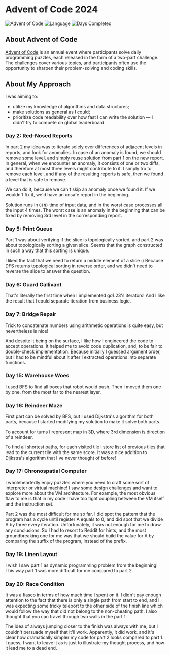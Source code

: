 # Advent of Code 2024

![Advent of Code](https://img.shields.io/badge/Advent%20of%20Code-2024-brightgreen)
![Language](https://img.shields.io/badge/Language-Go-blue)
![Days Completed](https://img.shields.io/badge/Days%20Completed-21-orange)

## About Advent of Code

[Advent of Code](https://adventofcode.com/) is an annual event where participants solve daily programming puzzles, each
released in the form of a two-part challenge. The challenges cover various topics, and participants often use the
opportunity to sharpen their problem-solving and coding skills.

## About My Approach

I was aiming to:

* utilize my knowledge of algorithms and data structures;
* make solutions as general as I could;
* prioritize code readability over how fast I can write the solution — I didn't try to compete on global leaderboard.

### Day 2: Red-Nosed Reports

In part 2 my idea was to iterate solely over differences of adjacent levels in reports, and look for anomalies. In case
of an anomaly is found, we should remove some level, and simply reuse solution from part 1 on the new report. In
general, when we encounter an anomaly, it consists of one or two diffs, and therefore at most three levels might
contribute to it. I simply tro to remove each level, and if any of the resulting reports is safe, then we found a level
that is safe to remove.

We can do it, because we can't skip an anomaly once we found it. If we wouldn't fix it, we'd have an unsafe report in
the beginning.

Solution runs in `O(N)` time of input data, and in the worst case processes all the input 4 times. The worst case is an
anomaly in the beginning that can be fixed by removing 3rd level in the corresponding report.

### Day 5: Print Queue

Part 1 was about verifying if the slice is topologically sorted, and part 2 was about topologically sorting a given
slice. Seems that the graph constructed in such a way that this sorting is unique.

I liked the fact that we need to return a middle element of a slice :) Because DFS returns topological sorting in
reverse order, and we didn't need to reverse the slice to answer the question.

### Day 6: Guard Gallivant

That's literally the first time when I implemented go1.23's iterators! And I like the result that I could separate
iteration from business logic.

### Day 7: Bridge Repair

Trick to concatenate numbers using arithmetic operations is quite easy, but nevertheless is nice!

And despite it being on the surface, I like how I engineered the code to accept operations. It helped me to avoid code
duplication, and, to be fair to double-check implementation. Because initially I guessed argument order, but I had to be
mindful about it after I extracted operations into separate functions.

### Day 15: Warehouse Woes

I used BFS to find all boxes that robot would push. Then I moved them one by one, from the most far to the nearest
layer.

### Day 16: Reindeer Maze

First part can be solved by BFS, but I used Dijkstra's algorithm for both parts, because I started modifying my solution
to make it solve both parts.

To account for turns I represent map in 3D, where 3rd dimension is direction of a reindeer.

To find all shortest paths, for each visited tile I store list of previous tiles that lead to the current tile with the
same score. It was a nice addition to Dijkstra's algorithm that I've never thought of before!

### Day 17: Chronospatial Computer

I wholeheartedly enjoy puzzles where you need to craft some sort of interpreter or virtual machine! I saw some design
challenges and want to explore more about the VM architecture. For example, the most obvious flaw to me is that in my
code I have too tight coupling between the VM itself and the instruction set.

Part 2 was the most difficult for me so far. I did spot the pattern that the program has a cycle until register A equals
to 0, and did spot that we divide A by three every iteration. Unfortunately, it was not enough for me to draw any
conclusions. So I had to resort to Reddit for hints, and the most groundbreaking one for me was that we should build the
value for A by comparing the suffix of the program, instead of the prefix.

### Day 19: Linen Layout

I wish I saw part 1 as dynamic programming problem from the beginning! This way part 1 was more difficult for me
compared to part 2.

### Day 20: Race Condition

It was a fiasco in terms of how much time I spent on it. I didn't pay enough attention to the fact that there is only a
single path from start to end, and I was expecting some tricky teleport to the other side of the finish line which would
follow the way that did not belong to the non-cheating path. I also thought that you can travel through two walls in the
part 1.

The idea of always jumping closer to the finish was always with me, but I couldn't persuade myself that it'll work.
Apparently, it did work, and it's clear how dramatically simpler my code for part 2 looks compared to part 1. I guess, I
want to leave it as is just to illustrate my thought process, and how it lead me to a dead end.
